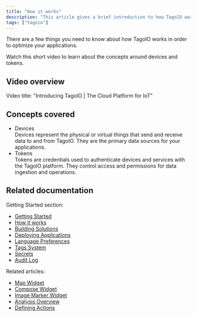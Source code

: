 ```yaml
---
title: "How it works"
description: "This article gives a brief introduction to how TagoIO works, with a short video overview that explains core concepts such as devices and tokens."
tags: ["tagoio"]
---
```


There are a few things you need to know about how TagoIO works in order to optimize your applications.

Watch this short video to learn about the concepts around devices and tokens.

## Video overview

<!-- Image placeholder removed for build -->

Video title: "Introducing TagoIO | The Cloud Platform for IoT"

## Concepts covered

- Devices  
  Devices represent the physical or virtual things that send and receive data to and from TagoIO. They are the primary data sources for your applications.
- Tokens  
  Tokens are credentials used to authenticate devices and services with the TagoIO platform. They control access and permissions for data ingestion and operations.

## Related documentation

Getting Started section:
- [Getting Started](link-to-getting-started)
- [How it works](link-to-how-it-works)
- [Building Solutions](link-to-building-solutions)
- [Deploying Applications](link-to-deploying-applications)
- [Language Preferences](link-to-language-preferences)
- [Tags System](link-to-tags-system)
- [Secrets](link-to-secrets)
- [Audit Log](link-to-audit-log)

Related articles:
- [Map Widget](link-to-map-widget)
- [Compose Widget](link-to-compose-widget)
- [Image Marker Widget](link-to-image-marker-widget)
- [Analysis Overview](link-to-analysis-overview)
- [Defining Actions](link-to-defining-actions)